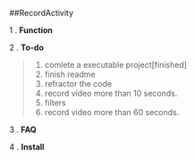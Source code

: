##RecordActivity

1 . **Function**   


2 . **To-do**
> 1. comlete a executable project[finished]
> 2. finish readme
> 3. refractor the code
> 4. record video more than 10 seconds.
> 5. filters
> 6. record video more than 60 seconds.

3 .  **FAQ**
>

4 .  **Install**
